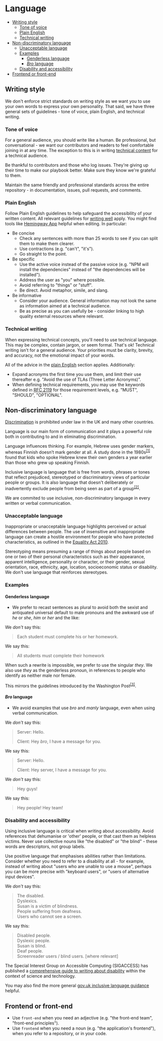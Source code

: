 # Language

* [Writing style](#writing-style)
    * [Tone of voice](#tone-of-voice)
    * [Plain English](#plain-english)
    * [Technical writing](#technical-writing)
* [Non-discriminatory language](#non-discriminatory-language)
    * [Unacceptable language](#unacceptable-language)
    * [Examples](#examples)
        * [Genderless language](#genderless-language)
        * [_Bro_ language](#bro_-language)
    * [Disability and accessibility](#disability-and-accessibility)
* [Frontend or front-end](#frontend-or-front-end)


## Writing style

We don't enforce strict standards on writing style as we want you to use your own words to express your own personality. That said, we have three general sets of guidelines - tone of voice, plain English, and technical writing.


### Tone of voice

For a general audience, you should write like a human. Be professional, but conversational - we want our contributors and readers to feel comfortable joining in at any time. The exception to this is in writing [technical content](#technical-writing) for a technical audience.

Be thankful to contributors and those who log issues. They're giving up their time to make our playbook better. Make sure they know we're grateful to them.

Maintain the same friendly and professional standards across the entire repository - in documentation, issues, pull requests, and comments.


### Plain English

Follow Plain English guidelines to help safeguard the accessibility of your written content. All relevant guidelines for [writing well][writing-well] apply. You might find tools like [Hemingway App][hemingway] helpful when editing. In particular:

- Be concise  
  - Check any sentences with more than 25 words to see if you can split them to make them clearer.
  - Use contractions (e.g. "can't", "it's").
  - Go straight to the point.
- Be specific
  - Use the active voice instead of the passive voice (e.g. "NPM will install the dependencies" instead of "the dependencies will be installed").
  - Address the user as "you" where possible.
  - Avoid referring to "things" or "stuff".
  - Be direct. Avoid metaphor, simile, and slang.
- Be informative
  - Consider your audience. General information may not look the same as information aimed at a technical audience.
  - Be as precise as you can usefully be - consider linking to high quality external resources where relevant.


### Technical writing

When expressing technical concepts, you'll need to use technical language. This may be complex, contain jargon, or seem formal. That's ok! Technical writing isn't for a general audience. Your priorities must be clarity, brevity, and accuracy, not the emotional impact of your words. 

All of the advice in the [plain English](#plain-english) section applies. Additionally:

- Expand acronyms the first time you use them, and limit their use thereafter e.g. "Avoid the use of TLAs (Three Letter Acronyms)".
- When defining technical requirements, you may use the keywords defined in [RFC 2119](https://www.ietf.org/rfc/rfc2119.txt) for those requirement levels, e.g. "MUST", "SHOULD", "OPTIONAL".


## Non-discriminatory language

[Discrimination](https://en.wikipedia.org/wiki/Discrimination) is prohibited under law in the UK and many other countries.

Language is our main form of communication and it plays a powerful role both in contributing to and in eliminating discrimination.

Language influences thinking. For example, Hebrew uses gender markers, whereas Finnish doesn’t mark gender at all. A study done in the 1980s<sup>[\[1\]][wiley]</sup> found that kids who spoke Hebrew knew their own genders a year earlier than those who grew up speaking Finnish.

Inclusive language is language that is free from words, phrases or tones that reflect prejudiced, stereotyped or discriminatory views of particular people or groups. It is also language that doesn't deliberately or inadvertently exclude people from being seen as part of a group<sup>[\[2\]][govau]</sup>.

We are commited to use inclusive, non-discriminatory language in every written or verbal communication.

### Unacceptable language

Inappropriate or unacceptable language highlights perceived or actual differences between people. The use of insensitive and inappropriate language can create a hostile environment for people who have protected characteristics, as outlined in the [Equality Act 2010](http://www.legislation.gov.uk/ukpga/2010/15/contents).

Stereotyping means presuming a range of things about people based on one or two of their personal characteristics such as their appearance, apparent intelligence, personality or character, or their gender, sexual orientation, race, ethnicity, age, location, socioeconomic status or disability. We don't use language that reinforces stereotypes.


### Examples

#### Genderless language

* We prefer to recast sentences as plural to avoid both the sexist and antiquated universal default to male pronouns and the awkward use of _he_ or _she_, _him_ or _her_ and the like:

We _don't_ say this:
> Each student must complete his or her homework.

We say this:
> All students must complete their homework

When such a rewrite is impossible, we prefer to use the singular _they_. We also use _they_ as the genderless pronoun, in references to people who identify as neither male nor female.

This mirrors the guidelines introduced by the Washington Post<sup>[\[3\]][post]</sup>.


#### _Bro_ language

* We avoid examples that use _bro_ and _manly_ language, even when using verbal communication.

We _don't_ say this:
> Server: Hello.
>
> Client: Hey _bro_, I have a message for you.

We say this:
> Server: Hello.
>
> Client: Hey server, I have a message for you.

We _don't_ say this:
> Hey guys!

We say this:
> Hey people!
> Hey team!


### Disability and accessibility

Using inclusive language is critical when writing about accessibility. Avoid references that dehumanise or 'other' people, or that cast them as helpless victims. Never use collective nouns like "the disabled" or "the blind" - these words are descriptors, not group labels.

Use positive language that emphasises abilities rather than limitations. Consider whether you need to refer to a disability at all - for example, instead of writing about "users who are unable to use a mouse", perhaps you can be more precise with "keyboard users", or "users of alternative input devices".

We _don't_ say this:

> The disabled.  
> Dyslexics.  
> Susan is a victim of blindness.  
> People suffering from deafness.  
> Users who cannot see a screen.  

We say this:

> Disabled people.  
> Dyslexic people.  
> Susan is blind.  
> Deaf people.  
> Screenreader users / blind users. [where relevant]

The Special Interest Group on Accessible Computing (SIGACCESS) has published a [comprehensive guide to writing about disability](http://www.sigaccess.org/welcome-to-sigaccess/resources/accessible-writing-guide/) within the context of science and technology.

You may also find the more general [gov.uk inclusive language guidance](https://www.gov.uk/government/publications/inclusive-communication/inclusive-language-words-to-use-and-avoid-when-writing-about-disability) helpful.


## Frontend or front-end

* Use `front-end` when you need an adjective (e.g. "the front-end team", "front-end principles").
* Use `frontend` when you need a noun (e.g. "the application's frontend"), when you refer to a repository, or in your code.


[govau]: https://www.education.tas.gov.au/documentcentre/Documents/Guidelines-for-Inclusive-Language.pdf "Guidelines for Inclusive Language"
[hemingway]: http://www.hemingwayapp.com/
[post]: http://www.poynter.org/2015/the-washington-post-will-allow-singular-they/387542/ "The Washington Post will allow singular ‘they’"
[wiley]: http://onlinelibrary.wiley.com/doi/10.1111/j.1467-1770.1982.tb00973.x/abstract "Language environment and gender identity attainment"
[writing-well]: http://writersdiet.com/?page_id=16

